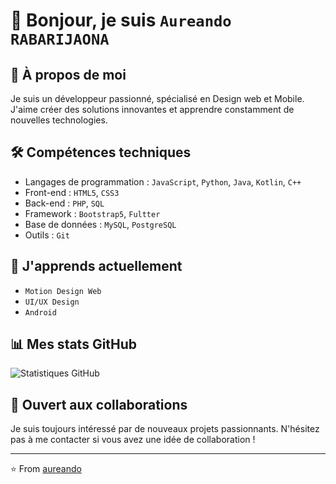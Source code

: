 # 👋 Bonjour, je suis ``Aureando RABARIJAONA``

## 🚀 À propos de moi
Je suis un développeur passionné, spécialisé en Design web et Mobile. J'aime créer des solutions innovantes et apprendre constamment de nouvelles technologies.

## 🛠 Compétences techniques
- Langages de programmation : ``JavaScript``, ``Python``, ``Java``, ``Kotlin``, ``C++``
- Front-end : ``HTML5``, ``CSS3``
- Back-end : ``PHP``, ``SQL``
- Framework : ``Bootstrap5``, ``Fultter``
- Base de données : ``MySQL``, ``PostgreSQL``
- Outils : ``Git``
  
## 🌱 J'apprends actuellement
- ``Motion Design Web``
- ``UI/UX Design``
- ``Android``
  
## 📊 Mes stats GitHub
![Statistiques GitHub](https://github-readme-stats.vercel.app/api?username=aureando&show_icons=true&theme=radical)


## 🤝 Ouvert aux collaborations
Je suis toujours intéressé par de nouveaux projets passionnants. N'hésitez pas à me contacter si vous avez une idée de collaboration !

---

⭐️ From [aureando](https://github.com/aureando)
